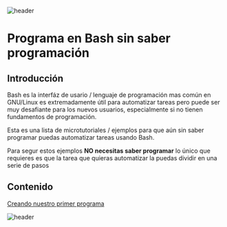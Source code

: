 
![header](/Tutoriales-IFC/assets/header.png)

# Programa en Bash sin saber programación

## Introducción 

Bash es la interfáz de usario / lenguaje de programación mas común en GNU/Linux es extremadamente útil para automatizar tareas pero puede ser muy desafiante para los nuevos usuarios, especialmente si no tienen fundamentos de programación.

Esta es una lista de microtutoriales / ejemplos para que aún sin saber programar puedas automatizar tareas usando Bash.

Para segur estos ejemplos __NO necesitas saber programar__ lo único que requieres es que la tarea que quieras automatizar la puedas dividir en una serie de pasos

## Contenido

[ Creando nuestro primer programa](https://ubmi-ifc.github.io/Tutoriales-IFC/manuales/bash/bash_chunks_primerPrograma)

![header](/Tutoriales-IFC/assets/header.png)

